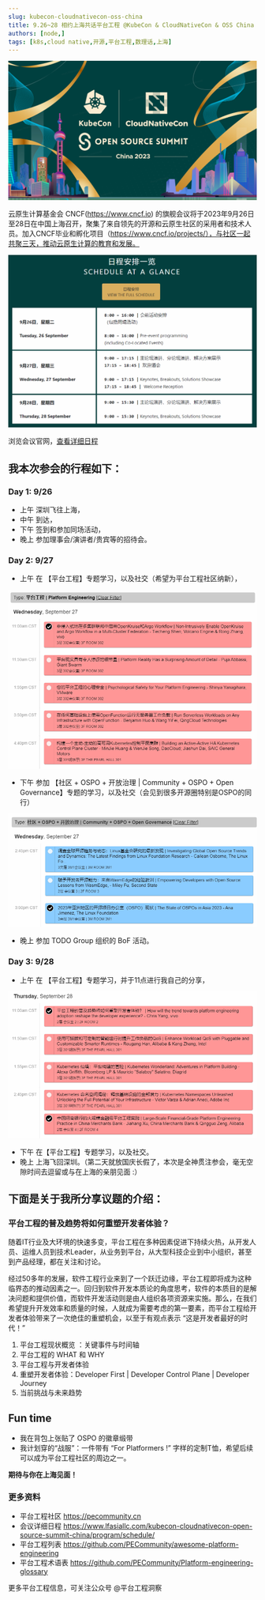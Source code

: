 ```yaml
---
slug: kubecon-cloudnativecon-oss-china
title: 9.26~28 相约上海共话平台工程 @KubeCon & CloudNativeCon & OSS China 2023
authors: [node,]
tags: [k8s,cloud native,开源,平台工程,数理话,上海]
---
```


![KubeCon key vision](640-1.png)

云原生计算基金会 CNCF(https://www.cncf.io) 的旗舰会议将于2023年9月26日至28日在中国上海召开，聚集了来自领先的开源和云原生社区的采用者和技术人员。加入CNCF毕业和孵化项目（https://www.cncf.io/projects/），与社区一起共聚三天，推动云原生计算的教育和发展。

![KubeCon Schedule](640-2.png)

浏览会议官网，[查看详细日程](https://www.lfasiallc.com/kubecon-cloudnativecon-open-source-summit-china/program/schedule/)



## 我本次参会的行程如下：

### Day 1: 9/26 

- 上午 深圳飞往上海，
- 中午 到达，
- 下午 签到和参加同场活动，
- 晚上 参加理事会/演讲者/贵宾等的招待会。


### Day 2: 9/27 
- 上午 在 【平台工程】专题学习，以及社交（希望为平台工程社区纳新），

![Platform Engineering](640-3.png)


- 下午 参加 【社区 + OSPO + 开放治理 | Community + OSPO + Open Governance】专题的学习，以及社交（会见到很多开源圈特别是OSPO的同行）

![OSPO](640-4.png)

- 晚上 参加 TODO Group 组织的 BoF 活动。


### Day 3: 9/28 

- 上午 在 【平台工程】专题学习，并于11点进行我自己的分享，

![Platform Engineering DevEx](640-5.png)

- 下午 在【平台工程】专题学习，以及社交。
- 晚上 上海飞回深圳。（第二天就放国庆长假了，本次是全神贯注参会，毫无空隙时间去逗留或与在上海的亲朋见面 :）



## 下面是关于我所分享议题的介绍：


### 平台工程的普及趋势将如何重塑开发者体验？

随着IT行业及大环境的快速多变，平台工程在多种因素促进下持续火热，从开发人员、运维人员到技术Leader，从业务到平台，从大型科技企业到中小组织，甚至到产品经理，都在关注和讨论。

经过50多年的发展，软件工程行业来到了一个跃迁边缘，平台工程即将成为这种临界态的推动因素之一。回归到软件开发本质论的角度思考，软件的本质目的是解决问题和提供价值，而软件开发活动则是由人组织各项资源来实施。那么，在我们希望提升开发效率和质量的时候，人就成为需要考虑的第一要素，而平台工程给开发者体验带来了一次绝佳的重塑机会，以至于有观点表示 “这是开发者最好的时代！”

1. 平台工程现状概览 ：关键事件与时间轴
1. 平台工程的 WHAT 和 WHY
1. 平台工程与开发者体验
1. 重塑开发者体验：Developer First | Developer Control Plane | Developer Journey
1. 当前挑战与未来趋势


## Fun time
- 我在背包上张贴了 OSPO 的徽章缎带 
- 我计划穿的“战服”：一件带有 “For Platformers !” 字样的定制T恤，希望后续可以成为平台工程社区的周边之一。


**期待与你在上海见面！**


### 更多资料
- 平台工程社区 https://pecommunity.cn 
- 会议详细日程 https://www.lfasiallc.com/kubecon-cloudnativecon-open-source-summit-china/program/schedule/ 
- 平台工程列表 https://github.com/PECommunity/awesome-platform-engineering 
- 平台工程术语表 https://github.com/PECommunity/Platform-engineering-glossary 


更多平台工程信息，可关注公众号 @平台工程洞察  
